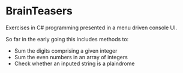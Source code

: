 # BrainTeasers
Exercises in C# programming presented in a menu driven console UI.

So far in the early going this includes methods to:

- Sum the digits comprising a given integer
- Sum the even numbers in an array of integers
- Check whether an inputed string is a plaindrome
